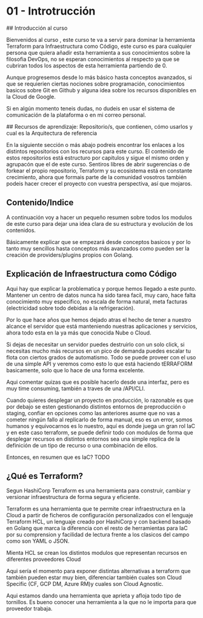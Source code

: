 # 01 - Introtrucción


## Introducción al curso

Bienvenidos al curso <nombre del curso>, este curso te va a servir para dominar la herramienta Terraform para Infraestructura
como Código, este curso es para cualquier persona que quiera añadir esta herramienta a sus conocimientos sobre la filosofia DevOps,
no se esperan conocimientos al respecto ya que se cubriran todos los aspectos de esta herramienta partiendo de 0.

Aunque progresemos desde lo más básico hasta conceptos avanzados, si que se requierien ciertas nociones sobre programación,
conocimientos basicos sobre Git en Github y alguna idea sobre los recursos disponibles en la Cloud de Google.

Si en algún momento teneis dudas, no dudeis en usar el sistema de comunicación de la plataforma o en mi correo personal.


## Recursos de aprendizaje: Repositorio/s, que contienen, cómo usarlos y cual es la Arquitectura de referencia

En la siguiente sección o más abajo podreis encontrar los enlaces a los distintos repositorios con los recursos para este curso.
El contenido de estos repositorios está estructuro por capitulos y sigue el mismo orden y agrupacón que el de este curso. Sentiros libres
de abrir sugerencias o de forkear el propio repositorio, Terraform y su ecosistema está en constante crecimiento, ahora que formais parte
de la comunidad vosotros también podeis hacer crecer el proyecto con vuestra perspectiva, así que mojaros.


## Contenido/Indice

A continuación voy a hacer un pequeño resumen sobre todos los modulos de este curso para dejar una idea clara de su estructura y
evolución de los contenidos.

Básicamente explicar que se empezará desde conceptos basicos y por lo tanto muy sencillos hasta conceptos más avanzados como pueden
ser la creación de providers/plugins propios con Golang.


## Explicación de Infraestructura como Código

Aqui hay que explicar la problematica y porque hemos llegado a este punto. Mantener un centro de datos nunca ha sido tarea facil, muy caro,
hace falta conocimiento muy especifico, no escala de forma natural, meta facturas (electricidad sobre todo debidas a la refrigeración).

Por lo que hace años que hemos dejado atras el hecho de tener a nuestro alcance el servidor que está manteniendo nuestras aplicaciones y servicios, ahora todo esta en la ya más que conocida Nube o Cloud.

Si dejas de necesitar un servidor puedes destruirlo con un solo click, si necesitas mucho más recursos en un pico de demanda puedes
escalar tu flota con ciertos grados de automatismo. Todo se puede proveer con el uso de una simple API y veremos como esto lo que está haciendo tERRAFORM basicamente, solo que lo hace de una forma excelente.

Aqui comentar quizas que es posible hacerlo desde una interfaz, pero es muy time consuming, también a traves de una /API/CLI.

Cuando quieres desplegar un proyecto en producción, lo razonable es que por debajo se esten gestionando distintos entornos de preproducción
o staging, confiar en opciones como las anteriores asume que no vas a cometer ningún fallo al replicarlo de forma manual, eso es un error,
somos humanos y equivocarnos es lo nuestro, aquí es donde juega un gran rol IaC y en este caso terraform, se puede definir todo con 
modulos de forma que desplegar recursos en distintos entornos sea una simple replica de la definición de un tipo de recurso o una
combinación de ellos.

Entonces, en resumen que es IaC?  TODO



## ¿Qué es Terraform?

Segun HashiCorp Terraform es una herramienta para construir, cambiar y versionar infraestructura de forma segura y eficiente.

Terraform es una herramienta que te permite crear infraestructura en la Cloud a partir de ficheros de configuración personalizados con el
lenguaje Terraform HCL, un lenguaje creado por HashiCorp y con backend basado en Golang que marca la diferencia con el resto de 
herramientas para IaC por su comprension y facilidad de lectura frente a los clasicos del campo como son YAML o JSON.

Mienta HCL se crean los distintos modulos que representan recursos en diferentes proveedores Cloud


Aqui sería el momento para exponer distintas alternativas a terraform que también pueden estar muy bien, diferenciar también cuales son
Cloud Specific (CF, GCP DM, Azure RM)y cuales son Cloud Agnostic.

Aqui estamos dando una herramienta que aprieta y afloja todo tipo de tornillos. Es bueno conocer una herramienta a la que no le importa
para que proveedor trabaja.
